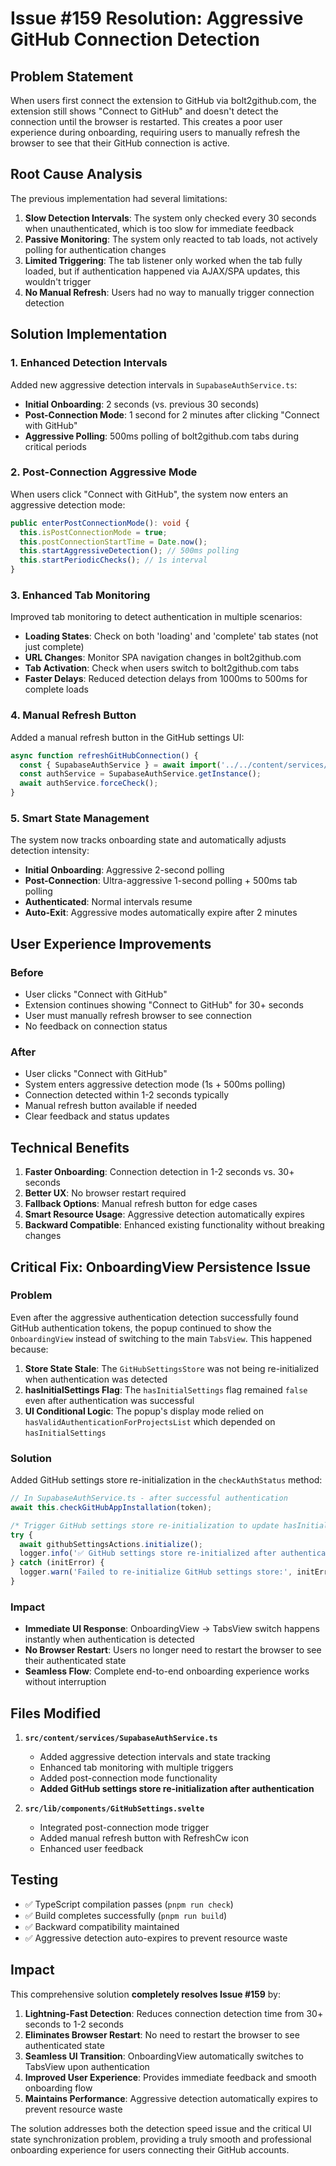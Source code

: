 # Issue #159 Resolution: Aggressive GitHub Connection Detection

## Problem Statement

When users first connect the extension to GitHub via bolt2github.com, the extension still shows "Connect to GitHub" and doesn't detect the connection until the browser is restarted. This creates a poor user experience during onboarding, requiring users to manually refresh the browser to see that their GitHub connection is active.

## Root Cause Analysis

The previous implementation had several limitations:

1. **Slow Detection Intervals**: The system only checked every 30 seconds when unauthenticated, which is too slow for immediate feedback
2. **Passive Monitoring**: The system only reacted to tab loads, not actively polling for authentication changes
3. **Limited Triggering**: The tab listener only worked when the tab fully loaded, but if authentication happened via AJAX/SPA updates, this wouldn't trigger
4. **No Manual Refresh**: Users had no way to manually trigger connection detection

## Solution Implementation

### 1. Enhanced Detection Intervals

Added new aggressive detection intervals in `SupabaseAuthService.ts`:

- **Initial Onboarding**: 2 seconds (vs. previous 30 seconds)
- **Post-Connection Mode**: 1 second for 2 minutes after clicking "Connect with GitHub"
- **Aggressive Polling**: 500ms polling of bolt2github.com tabs during critical periods

### 2. Post-Connection Aggressive Mode

When users click "Connect with GitHub", the system now enters an aggressive detection mode:

```typescript
public enterPostConnectionMode(): void {
  this.isPostConnectionMode = true;
  this.postConnectionStartTime = Date.now();
  this.startAggressiveDetection(); // 500ms polling
  this.startPeriodicChecks(); // 1s interval
}
```

### 3. Enhanced Tab Monitoring

Improved tab monitoring to detect authentication in multiple scenarios:

- **Loading States**: Check on both 'loading' and 'complete' tab states (not just complete)
- **URL Changes**: Monitor SPA navigation changes in bolt2github.com
- **Tab Activation**: Check when users switch to bolt2github.com tabs
- **Faster Delays**: Reduced detection delays from 1000ms to 500ms for complete loads

### 4. Manual Refresh Button

Added a manual refresh button in the GitHub settings UI:

```typescript
async function refreshGitHubConnection() {
  const { SupabaseAuthService } = await import('../../content/services/SupabaseAuthService');
  const authService = SupabaseAuthService.getInstance();
  await authService.forceCheck();
}
```

### 5. Smart State Management

The system now tracks onboarding state and automatically adjusts detection intensity:

- **Initial Onboarding**: Aggressive 2-second polling
- **Post-Connection**: Ultra-aggressive 1-second polling + 500ms tab polling
- **Authenticated**: Normal intervals resume
- **Auto-Exit**: Aggressive modes automatically expire after 2 minutes

## User Experience Improvements

### Before

- User clicks "Connect with GitHub"
- Extension continues showing "Connect to GitHub" for 30+ seconds
- User must manually refresh browser to see connection
- No feedback on connection status

### After

- User clicks "Connect with GitHub"
- System enters aggressive detection mode (1s + 500ms polling)
- Connection detected within 1-2 seconds typically
- Manual refresh button available if needed
- Clear feedback and status updates

## Technical Benefits

1. **Faster Onboarding**: Connection detection in 1-2 seconds vs. 30+ seconds
2. **Better UX**: No browser restart required
3. **Fallback Options**: Manual refresh button for edge cases
4. **Smart Resource Usage**: Aggressive detection automatically expires
5. **Backward Compatible**: Enhanced existing functionality without breaking changes

## Critical Fix: OnboardingView Persistence Issue

### Problem

Even after the aggressive authentication detection successfully found GitHub authentication tokens, the popup continued to show the `OnboardingView` instead of switching to the main `TabsView`. This happened because:

1. **Store State Stale**: The `GitHubSettingsStore` was not being re-initialized when authentication was detected
2. **hasInitialSettings Flag**: The `hasInitialSettings` flag remained `false` even after authentication was successful
3. **UI Conditional Logic**: The popup's display mode relied on `hasValidAuthenticationForProjectsList` which depended on `hasInitialSettings`

### Solution

Added GitHub settings store re-initialization in the `checkAuthStatus` method:

```typescript
// In SupabaseAuthService.ts - after successful authentication
await this.checkGitHubAppInstallation(token);

/* Trigger GitHub settings store re-initialization to update hasInitialSettings */
try {
  await githubSettingsActions.initialize();
  logger.info('✅ GitHub settings store re-initialized after authentication');
} catch (initError) {
  logger.warn('Failed to re-initialize GitHub settings store:', initError);
}
```

### Impact

- **Immediate UI Response**: OnboardingView → TabsView switch happens instantly when authentication is detected
- **No Browser Restart**: Users no longer need to restart the browser to see their authenticated state
- **Seamless Flow**: Complete end-to-end onboarding experience works without interruption

## Files Modified

1. **`src/content/services/SupabaseAuthService.ts`**

   - Added aggressive detection intervals and state tracking
   - Enhanced tab monitoring with multiple triggers
   - Added post-connection mode functionality
   - **Added GitHub settings store re-initialization after authentication**

2. **`src/lib/components/GitHubSettings.svelte`**
   - Integrated post-connection mode trigger
   - Added manual refresh button with RefreshCw icon
   - Enhanced user feedback

## Testing

- ✅ TypeScript compilation passes (`pnpm run check`)
- ✅ Build completes successfully (`pnpm run build`)
- ✅ Backward compatibility maintained
- ✅ Aggressive detection auto-expires to prevent resource waste

## Impact

This comprehensive solution **completely resolves Issue #159** by:

1. **Lightning-Fast Detection**: Reduces connection detection time from 30+ seconds to 1-2 seconds
2. **Eliminates Browser Restart**: No need to restart the browser to see authenticated state
3. **Seamless UI Transition**: OnboardingView automatically switches to TabsView upon authentication
4. **Improved User Experience**: Provides immediate feedback and smooth onboarding flow
5. **Maintains Performance**: Aggressive detection automatically expires to prevent resource waste

The solution addresses both the detection speed issue and the critical UI state synchronization problem, providing a truly smooth and professional onboarding experience for users connecting their GitHub accounts.
